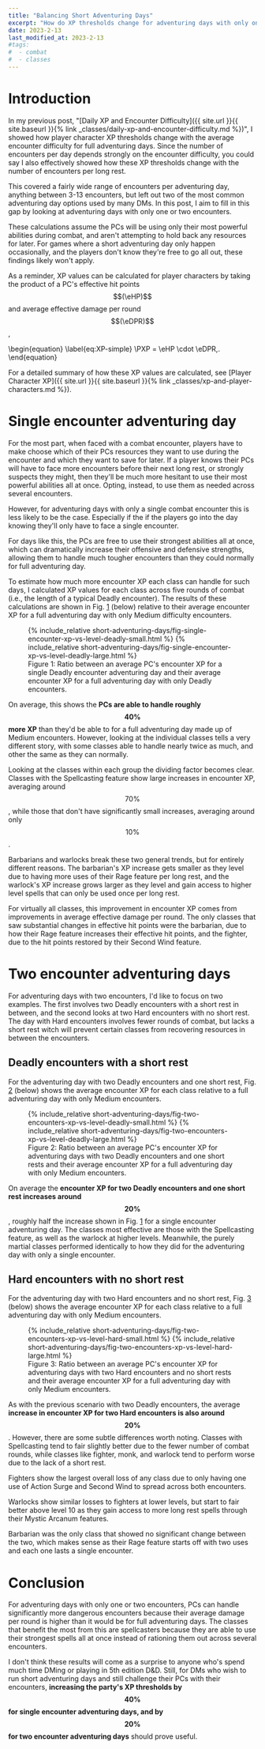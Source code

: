 ```yaml
---
title: "Balancing Short Adventuring Days"
excerpt: "How do XP thresholds change for adventuring days with only one or two encounters?"
date: 2023-2-13
last_modified_at: 2023-2-13
#tags:
#  - combat
#  - classes
---
```


<div style="display:none">
\(
\newcommand{\eHP}{\mathit{eHP}}
\newcommand{\eDPR}{\mathit{eDPR}}
\newcommand{\XP}{\mathit{XP}}
\newcommand{\PC}{\mathrm{PC}}
\newcommand{\PXP}{\XP_\PC}
\)
</div>

# Introduction
In my previous post, "[Daily XP and Encounter Difficulty]({{ site.url }}{{ site.baseurl }}{% link _classes/daily-xp-and-encounter-difficulty.md %})", I showed how player character XP thresholds change with the average encounter difficulty for full adventuring days. Since the number of encounters per day depends strongly on the encounter difficulty, you could say I also effectively showed how these XP thresholds change with the number of encounters per long rest.

This covered a fairly wide range of encounters per adventuring day, anything between 3-13 encounters, but left out two of the most common adventuring day options used by many DMs. In this post, I aim to fill in this gap by looking at adventuring days with only one or two encounters.

These calculations assume the PCs will be using only their most powerful abilities during combat, and aren't attempting to hold back any resources for later. For games where a short adventuring day only happen occasionally, and the players don't know they're free to go all out, these findings likely won't apply.

As a reminder, XP values can be calculated for player characters by taking the product of a PC's effective hit points $$(\eHP)$$ and average effective damage per round $$(\eDPR)$$, 

\begin{equation}
    \label{eq:XP-simple}
    \PXP = \eHP \cdot \eDPR\,.
\end{equation}

For a detailed summary of how these XP values are calculated, see [Player Character XP]({{ site.url }}{{ site.baseurl }}{% link _classes/xp-and-player-characters.md %}).

# Single encounter adventuring day

For the most part, when faced with a combat encounter, players have to make choose which of their PCs resources they want to use during the encounter and which they want to save for later. If a player knows their PCs will have to face more encounters before their next long rest, or strongly suspects they might, then they'll be much more hesitant to use their most powerful abilities all at once. Opting, instead, to use them as needed across several encounters.

However, for adventuring days with only a single combat encounter this is less likely to be the case. Especially if the if the players go into the day knowing they'll only have to face a single encounter.

For days like this, the PCs are free to use their strongest abilities all at once, which can dramatically increase their offensive and defensive strengths, allowing them to handle much tougher encounters than they could normally for full adventuring day.

To estimate how much more encounter XP each class can handle for such days, I calculated XP values for each class across five rounds of combat (i.e., the length of a typical Deadly encounter). The results of these calculations are shown in Fig. <a href="#fig:single-encounter-xp-vs-level" class="fig-ref">1</a> (below) relative to their average encounter XP for a full adventuring day with only Medium difficulty encounters.

<figure id="fig:single-encounter-xp-vs-level">
    {% include_relative short-adventuring-days/fig-single-encounter-xp-vs-level-deadly-small.html %}
    {% include_relative short-adventuring-days/fig-single-encounter-xp-vs-level-deadly-large.html %}
    <figcaption>Figure 1: Ratio between an average PC's encounter XP for a single Deadly encounter adventuring day and their average encounter XP for a full adventuring day with only Deadly encounters.</figcaption>
</figure>

On average, this shows the **PCs are able to handle roughly $$40\%$$ more XP** than they'd be able to for a full adventuring day made up of Medium encounters. However, looking at the individual classes tells a very different story, with some classes able to handle nearly twice as much, and other the same as they can normally.

Looking at the classes within each group the dividing factor becomes clear. Classes with the Spellcasting feature show large increases in encounter XP, averaging around $$70\%$$, while those that don't have significantly small increases, averaging around only $$10\%$$. 

Barbarians and warlocks break these two general trends, but for entirely different reasons. The barbarian's XP increase gets smaller as they level due to having more uses of their Rage feature per long rest, and the warlock's XP increase grows larger as they level and gain access to higher level spells that can only be used once per long rest.

For virtually all classes, this improvement in encounter XP comes from improvements in average effective damage per round. The only classes that saw substantial changes in effective hit points were the barbarian, due to how their Rage feature increases their effective hit points, and the fighter, due to the hit points restored by their Second Wind feature.

# Two encounter adventuring days

For adventuring days with two encounters, I'd like to focus on two examples. The first involves two Deadly encounters with a short rest in between, and the second looks at two Hard encounters with no short rest. The day with Hard encounters involves fewer rounds of combat, but lacks a short rest witch will prevent certain classes from recovering resources in between the encounters.

## Deadly encounters with a short rest

For the adventuring day with two Deadly encounters and one short rest, Fig. <a href="#fig:two-deadly-encounter-xp-vs-level" class="fig-ref">2</a> (below) shows the average encounter XP for each class relative to a full adventuring day with only Medium encounters.

<figure id="fig:two-deadly-encounter-xp-vs-level">
    {% include_relative short-adventuring-days/fig-two-encounters-xp-vs-level-deadly-small.html %}
    {% include_relative short-adventuring-days/fig-two-encounters-xp-vs-level-deadly-large.html %}
    <figcaption>Figure 2: Ratio between an average PC's encounter XP for adventuring days with two Deadly encounters and one short rests and their average encounter XP for a full adventuring day with only Medium encounters.</figcaption>
</figure>

On average the **encounter XP for two Deadly encounters and one short rest increases around $$20\%$$**, roughly half the increase shown in Fig. <a href="#fig:single-encounter-xp-vs-level" class="fig-ref">1</a> for a single encounter adventuring day. The classes most effective are those with the Spellcasting feature, as well as the warlock at higher levels. Meanwhile, the purely martial classes performed identically to how they did for the adventuring day with only a single encounter.

## Hard encounters with no short rest

For the adventuring day with two Hard encounters and no short rest, Fig. <a href="#fig:two-hard-encounter-xp-vs-level" class="fig-ref">3</a> (below) shows the average encounter XP for each class relative to a full adventuring day with only Medium encounters.

<figure id="fig:two-hard-encounter-xp-vs-level">
    {% include_relative short-adventuring-days/fig-two-encounters-xp-vs-level-hard-small.html %}
    {% include_relative short-adventuring-days/fig-two-encounters-xp-vs-level-hard-large.html %}
    <figcaption>Figure 3: Ratio between an average PC's encounter XP for adventuring days with two Hard encounters and no short rests and their average encounter XP for a full adventuring day with only Medium encounters.</figcaption>
</figure>

As with the previous scenario with two Deadly encounters, the average **increase in encounter XP for two Hard encounters is also around $$20\%$$**. However, there are some subtle differences worth noting. Classes with Spellcasting tend to fair slightly better due to the fewer number of combat rounds, while classes like fighter, monk, and warlock tend to perform worse due to the lack of a short rest. 

Fighters show the largest overall loss of any class due to only having one use of Action Surge and Second Wind to spread across both encounters.

Warlocks show similar losses to fighters at lower levels, but start to fair better above level 10 as they gain access to more long rest spells through their Mystic Arcanum features.

Barbarian was the only class that showed no significant change between the two, which makes sense as their Rage feature starts off with two uses and each one lasts a single encounter.


# Conclusion
For adventuring days with only one or two encounters, PCs can handle significantly more dangerous encounters because their average damage per round is higher than it would be for full adventuring days. The classes that benefit the most from this are spellcasters because they are able to use their strongest spells all at once instead of rationing them out across several encounters.

I don't think these results will come as a surprise to anyone who's spend much time DMing or playing in 5th edition D&D. Still, for DMs who wish to run short adventuring days and still challenge their PCs with their encounters, **increasing the party's XP thresholds by $$40\%$$ for single encounter adventuring days, and by $$20\%$$ for two encounter adventuring days** should prove useful.